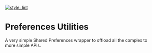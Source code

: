[![style: lint](https://img.shields.io/badge/style-lint-4BC0F5.svg)](https://pub.dev/packages/lint)

# Preferences Utilities

A very simple Shared Preferences wrapper to offload all the complex to more simple APIs.